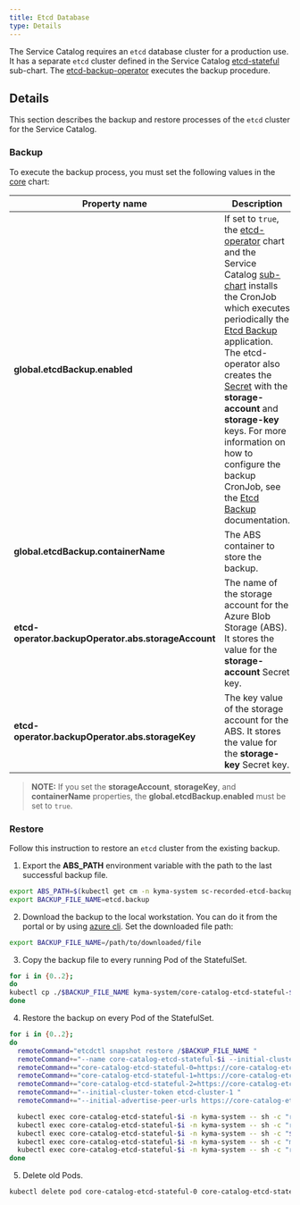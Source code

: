 ```yaml
---
title: Etcd Database
type: Details
---
```


The Service Catalog requires an `etcd` database cluster for a production use.
It has a separate `etcd` cluster defined in the Service Catalog [etcd-stateful][sc-etcd-sub-chart] sub-chart.
The [etcd-backup-operator][etcd-backup-operator] executes the backup procedure.

## Details

This section describes the backup and restore processes of the `etcd` cluster for the Service Catalog.

### Backup

To execute the backup process, you must set the following values in the [core][core-chart-values] chart:

| Property name              | Description |
|---------------------------------------------------|---|
| **global.etcdBackup.enabled**                       | If set to `true`, the [etcd-operator][etcd-operator-chart] chart and the Service Catalog [sub-chart][sc-backup-sub-chart] installs the CronJob which executes periodically the [Etcd Backup][etcd-backup-app] application. The etcd-operator also creates the [Secret][abs-creds] with the **storage-account** and **storage-key** keys. For more information on how to configure the backup CronJob, see the [Etcd Backup][etcd-backup-app-readme] documentation. |
| **global.etcdBackup.containerName**                 | The ABS container to store the backup. |
| **etcd-operator.backupOperator.abs.storageAccount** | The name of the storage account for the Azure Blob Storage (ABS). It stores the value for the **storage-account** Secret key. |
| **etcd-operator.backupOperator.abs.storageKey**     | The key value of the storage account for the ABS. It stores the value for the **storage-key** Secret key. |

> **NOTE:** If you set the **storageAccount**, **storageKey**, and **containerName** properties, the **global.etcdBackup.enabled** must be set to `true`.

### Restore

Follow this instruction to restore an `etcd` cluster from the existing backup.

1. Export the **ABS_PATH** environment variable with the path to the last successful backup file.
```bash
export ABS_PATH=$(kubectl get cm -n kyma-system sc-recorded-etcd-backup-data -o=jsonpath='{.data.abs-backup-file-path-from-last-success}')
export BACKUP_FILE_NAME=etcd.backup
```

2. Download the backup to the local workstation. You can do it from the portal or by using [azure cli][az-cli]. Set the downloaded file path:

```bash
export BACKUP_FILE_NAME=/path/to/downloaded/file
```

3. Copy the backup file to every running Pod of the StatefulSet.

```bash
for i in {0..2};
do
kubectl cp ./$BACKUP_FILE_NAME kyma-system/core-catalog-etcd-stateful-$i:/$BACKUP_FILE_NAME
done
```

4. Restore the backup on every Pod of the StatefulSet.

```bash
for i in {0..2};
do
  remoteCommand="etcdctl snapshot restore /$BACKUP_FILE_NAME "
  remoteCommand+="--name core-catalog-etcd-stateful-$i --initial-cluster "
  remoteCommand+="core-catalog-etcd-stateful-0=https://core-catalog-etcd-stateful-0.core-catalog-etcd-stateful.kyma-system.svc.cluster.local:2380,"
  remoteCommand+="core-catalog-etcd-stateful-1=https://core-catalog-etcd-stateful-1.core-catalog-etcd-stateful.kyma-system.svc.cluster.local:2380,"
  remoteCommand+="core-catalog-etcd-stateful-2=https://core-catalog-etcd-stateful-2.core-catalog-etcd-stateful.kyma-system.svc.cluster.local:2380 "
  remoteCommand+="--initial-cluster-token etcd-cluster-1 "
  remoteCommand+="--initial-advertise-peer-urls https://core-catalog-etcd-stateful-$i.core-catalog-etcd-stateful.kyma-system.svc.cluster.local:2380"

  kubectl exec core-catalog-etcd-stateful-$i -n kyma-system -- sh -c "rm -rf core-catalog-etcd-stateful-$i.etcd"
  kubectl exec core-catalog-etcd-stateful-$i -n kyma-system -- sh -c "rm -rf /var/run/etcd/backup.etcd"
  kubectl exec core-catalog-etcd-stateful-$i -n kyma-system -- sh -c "$remoteCommand"
  kubectl exec core-catalog-etcd-stateful-$i -n kyma-system -- sh -c "mv -f core-catalog-etcd-stateful-$i.etcd /var/run/etcd/backup.etcd"
  kubectl exec core-catalog-etcd-stateful-$i -n kyma-system -- sh -c "rm $BACKUP_FILE_NAME"
done
```

5. Delete old Pods.

```bash
kubectl delete pod core-catalog-etcd-stateful-0 core-catalog-etcd-stateful-1 core-catalog-etcd-stateful-2 -n kyma-system
```

[etcd-backup-operator]:https://github.com/coreos/etcd-operator/blob/master/doc/user/walkthrough/backup-operator.md

<!-- These absolute paths should be replaced with the relative links after adding this functionality to Kyma -->
[az-cli]:https://docs.microsoft.com/en-us/cli/azure/?view=azure-cli-latest

[sc-etcd-sub-chart]:https://github.com/kyma-project/kyma/blob/master/resources/core/charts/service-catalog/charts/etcd-stateful/templates
[sc-backup-sub-chart]:https://github.com/kyma-project/kyma/blob/master/resources/core/charts/service-catalog/charts/etcd-stateful/templates/05-backup-job.yaml
[etcd-operator-chart]:https://github.com/kyma-project/kyma/blob/master/resources/core/charts/etcd-operator
[etcd-backup-operator-chart]:https://github.com/kyma-project/kyma/blob/master/resources/core/charts/etcd-operator/templates/backup-deployment.yaml
[core-chart-values]:https://github.com/kyma-project/kyma/blob/master/resources/core/values.yaml

[etcd-backup-app-readme]:https://github.com/kyma-project/kyma/blob/master/tools/etcd-backup/README.md
[etcd-backup-app]:https://github.com/kyma-project/kyma/blob/master/tools/etcd-backup

[abs-creds]:https://github.com/kyma-project/kyma/blob/master/resources/core/charts/etcd-operator/templates/etcd-backup-abs-storage-secret.yaml
